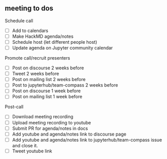 ## <!--Add date here--> meeting to dos

<!--Use this PR to change the readme with details for the call two months out. That way when this
to do list is complete and the PR is merged, the readme is ready to go with the correct date and 
links for the upcoming call.-->

Schedule call
- [ ] Add to calendars
- [ ] Make HackMD agenda/notes
- [ ] Schedule host (let different people host)
- [ ] Update agenda on Jupyter community calendar

Promote call/recruit presenters
- [ ] Post on discourse 2 weeks before
- [ ] Tweet 2 weeks before
- [ ] Post on mailing list 2 weeks before
- [ ] Post to jupyterhub/team-compass 2 weeks before
- [ ] Post on discourse 1 week before
- [ ] Post on mailing list 1 week before

Post-call
- [ ] Download meeting recording
- [ ] Upload meeting recording to youtube 
- [ ] Submit PR for agenda/notes in docs
- [ ] Add youtube and agenda/notes link to discourse page
- [ ] Add youtube and agenda/notes link to jupyterhub/team-compass issue and close it.
- [ ] Tweet youtube link
